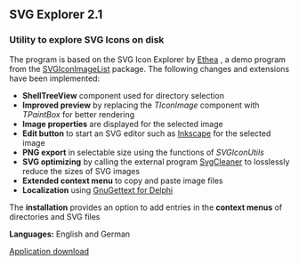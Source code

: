 ## SVG Explorer 2.1

### Utility to explore SVG Icons on disk

The program is based on the SVG Icon Explorer by 
[Ethea](https://www.ethea.it/docs/SVGIconImageList)
, a demo program from the [SVGIconImageList](https://github.com/EtheaDev/SVGIconImageList) package. The following changes and extensions have been implemented:
- **ShellTreeView** component used for directory selection
- **Improved preview** by replacing the *TIconImage* component with *TPaintBox* for better rendering
- **Image properties** are displayed for the selected image
- **Edit button** to start an SVG editor such as [Inkscape](https://inkscape.org/) for the selected image
- **PNG export** in selectable size using the functions of *SVGIconUtils*
- **SVG optimizing** by calling the external program [SvgCleaner](https://github.com/RazrFalcon/svgcleaner) to losslessly reduce the sizes of SVG images 
- **Extended context menu** to copy and paste image files
- **Localization** using [GnuGettext for Delphi](https://github.com/jrathlev/GnuGetText-for-Delphi)

The **installation** provides an option to add entries in the **context menus** of directories and SVG files

**Languages:** English and German

[Application download ](https://www.rathlev-home.de/index-e.html?convert-e.html)

